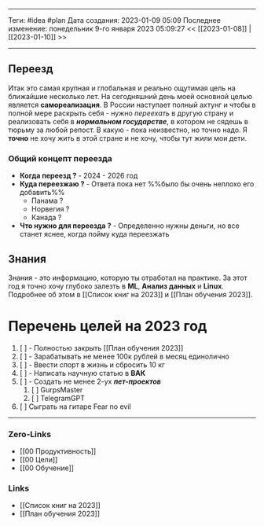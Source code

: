 ___
Теги: #idea #plan 
Дата создания: 2023-01-09 05:09 
Последнее изменение: понедельник 9-го января 2023 05:09:27
<< [[2023-01-08]] | [[2023-01-10]] >> 
___
## Переезд

Итак это самая крупная и глобальная и реально ощутимая цель на ближайшие несколько лет. На сегодняшний день моей основной целью является **самореализация**. В России наступает полный ахтунг и чтобы в полной мере раскрыть себя - нужно *переехать* в другую страну и реализовать себя в ***нормальном государстве***, в котором не сядешь в тюрьму за любой репост. В какую - пока неизвестно, но точно надо.
Я **точно** не хочу жить в этой стране и не хочу, чтобы тут жили мои дети.

### Общий концепт переезда

- **Когда переезд ?** - 2024 - 2026 год
- **Куда переезжаю ?** - Ответа пока нет %%было бы очень неплохо его добавить%%
	- Панама ?
	- Норвегия ?
	- Канада ?
- **Что нужно для переезда ?** - Определенно нужны деньги, но все станет яснее, когда пойму куда переезжать

## Знания

Знания - это информацию, которую ты отработал на практике. За этот год я точно хочу глубоко залезть в **ML**, **Анализ данных** и **Linux**.
Подробнее об этом в [[Список книг на 2023]] и [[План обучения 2023]].

# Перечень целей на 2023 год

1. [ ] - Полностью закрыть [[План обучения 2023]]
2. [ ] - Зарабатывать не менее 100к рублей в месяц единолично
3. [ ] - Ввести спорт в жизнь и сбросить 10 кг
4. [ ] - Написать научную статью в **ВАК**
5. [ ] - Создать не менее 2-ух ***пет-проектов***
	1. [ ] GurpsMaster
	2. [ ] TelegramGPT
6. [ ] Сыграть на гитаре Fear no evil
___
### Zero-Links
- [[00 Продуктивность]]
- [[00 Цели]]
- [[00 Обучение]]
### Links
- [[Список книг на 2023]]
- [[План обучения 2023]]
